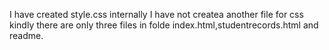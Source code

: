 I have created style.css internally 
I have not createa another file for css kindly there are only three files in folde index.html,studentrecords.html and readme.
